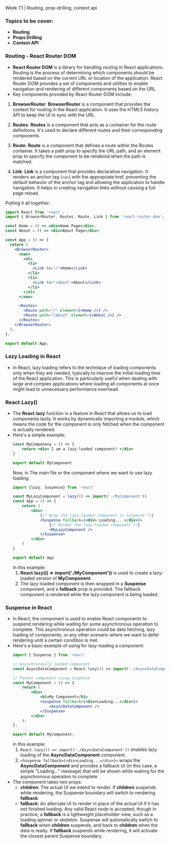 Week 7.1 | Routing, prop-drilling, context api

### Topics to be cover:
- **Routing**
- **Props Drilling**
- **Context API**

### Routing - React Router DOM
- **React Router DOM** is a library for handling routing in React applications. Routing is the process of determining which components should be rendered based on the current URL or location of the application. React Router DOM provides a set of components and utilities to enable navigation and rendering of different components based on the URL.
- Key components provided by React Router DOM include:
1. **BrowserRouter**: **BrowserRouter** is a component that provides the context for routing in the React application. It uses the HTML5 history API to keep the UI in sync with the URL.
2. **Routes**: **Routes** is a component that acts as a container for the route definitions. It's used to declare different routes and their corresponding components.
3. **Route**: **Route** is a component that defines a route within the Routes container. It takes a path prop to specify the URL path, and an element prop to specify the component to be rendered when the path is matched.

4. **Link**: **Link** is a component that provides declarative navigation. It renders an anchor tag (```<a>```) with the appropriate href, preventing the default behavior of the anchor tag and allowing the application to handle navigation. It helps in creating navigation links without causing a full page reload.

Putting it all together:

``` jsx
import React from 'react';
import { BrowserRouter, Routes, Route, Link } from 'react-router-dom';

const Home = () => <div>Home Page</div>;
const About = () => <div>About Page</div>;

const App = () => {
  return (
    <BrowserRouter>
      <nav>
        <ul>
          <li>
            <Link to="/">Home</Link>
          </li>
          <li>
            <Link to="/about">About</Link>
          </li>
        </ul>
      </nav>

      <Routes>
        <Route path="/" element={<Home />} />
        <Route path="/about" element={<About />} />
      </Routes>
    </BrowserRouter>
  );
};

export default App;
```

### Lazy Loading in React
- In React, lazy loading refers to the technique of loading components only when they are needed, typically to improve the initial loading time of the React application. This is particularly useful when dealing with large and complex applications where loading all components at once might lead to unnecessary performance overhead.

### React.Lazy()
- The **React.lazy** function is a feature in React that allows us to load components lazily. It works by dynamically importing a module, which means the code for the component is only fetched when the component is actually rendered.
- Here's a simple example:
    ``` jsx
    const MyComponeny = () => {
        return <div> I am a lazy-loaded component! </div>
    }

    export default MyComponent
    ```
    Now, in The main file or the component where we want to use lazy loading:
    ``` jsx
    import {lazy, Suspense} from 'react'

    const MyLazyComponent = lazy(() => import('./MyComponent'))
    const App = () => {
        return (
            <div>
                {/* Wrap the lazy-loaded component in Suspense */}
                <Suspense fallback={<div> Loading... </div>}>
                    {/* Render the lazy-loaded component */}
                    <MyLazyComponent />
                </Suspense>
            </div>
        )
    }

    export default App
    ``` 
    In this example:
    1. **React.lazy(() => import('./MyComponent'))** is used to create a lazy-loaded version of **MyComponent**.
    2. The lazy-loaded component is then wrapped in a **Suspense** component, and a **fallback** prop is provided. The fallback component is rendered while the lazy component is being loaded.

### Suspense in React
- In React, the **<Suspense>** component is used to enable React components to suspend rendering while waiting for some asynchronous operation to complete. This asynchronous operation could be data fetching, lazy loading of components, or any other scenario where we want to defer rendering until a certain condition is met.
- Here's a basic example of using **<Suspense>** for lazy-loading a component:
    ```jsx
    import { Suspense } from 'react'

    // Asynchronously loaded component
    const AsyncDataComponent = React.lazy(() => import('./AsyncDataComponent'));

    // Parent component using Suspense
    const MyComponent = () => {
        return (
            <div>
                <h1>My Component</h1>
                <Suspense fallback={<div>Loading...</div>}>
                    <AsyncDataComponent />
                </Suspense>
            </div>
        );
    };

    export default MyComponent;
    ```
    in this example:
    1. ```React.lazy(() => import('./AsyncDataComponent'))``` enables lazy loading of the **AsyncDataComponent** component.
    2. ```<Suspense fallback={<div>Loading...</div>}>``` wraps the **AsyncDataComponent** and provides a fallback UI (in this case, a simple "Loading..." message) that will be shown while waiting for the asynchronous operation to complete.
- The **<Suspense>** component takes two props:
    - **children**:  The actual UI we intend to render. If **children** suspends while rendering, the Suspense boundary will switch to rendering **fallback**.
    - **fallback**: An alternate UI to render in place of the actual UI if it has not finished loading. Any valid React node is accepted, though in practice, a **fallback** is a lightweight placeholder view, such as a loading spinner or skeleton. Suspense will automatically switch to **fallback** when **children** suspends, and back to **children** when the data is ready. If **fallback** suspends while rendering, it will activate the closest parent Suspense boundary.